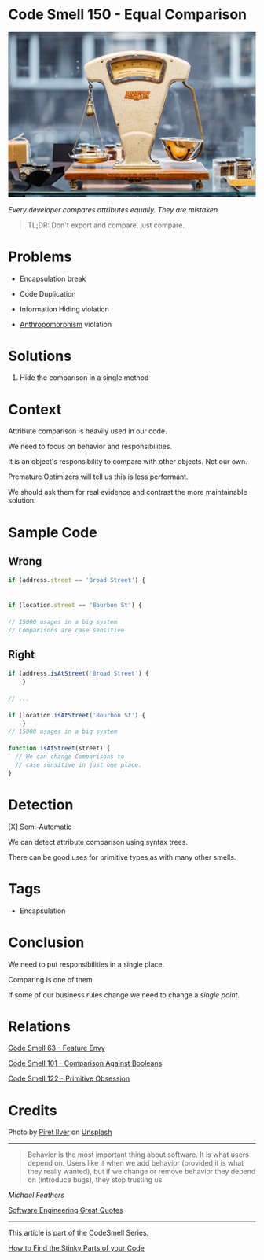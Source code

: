 # Code Smell 150 - Equal Comparison

![Code Smell 150 - Equal Comparison](Code%20Smell%20150%20-%20Equal%20Comparison.jpg)

*Every developer compares attributes equally. They are mistaken.*

> TL;DR: Don't export and compare, just compare.

# Problems

- Encapsulation break

- Code Duplication

- Information Hiding violation

- [Anthropomorphism](https://en.wikipedia.org/wiki/Anthropomorphism) violation

# Solutions

1. Hide the comparison in a single method

# Context

Attribute comparison is heavily used in our code.

We need to focus on behavior and responsibilities.

It is an object's responsibility to compare with other objects. Not our own.

Premature Optimizers will tell us this is less performant.

We should ask them for real evidence and contrast the more maintainable solution.

# Sample Code

## Wrong

[Gist Url]: # (https://gist.github.com/mcsee/d3eda35a36e6dfe7cb292ff2be5a7b71)
```javascript
if (address.street == 'Broad Street') {
  

if (location.street == 'Bourbon St') {
  
// 15000 usages in a big system  
// Comparisons are case sensitive
```

## Right

[Gist Url]: # (https://gist.github.com/mcsee/7ecfc60fccc9053db2a7b22dc30f31cd)
```javascript
if (address.isAtStreet('Broad Street') {
    }

// ...

if (location.isAtStreet('Bourbon St') {
    }  
// 15000 usages in a big system  
  
function isAtStreet(street) {
  // We can change Comparisons to 
  // case sensitive in just one place. 
}

```

# Detection

[X] Semi-Automatic 

We can detect attribute comparison using syntax trees.

There can be good uses for primitive types as with many other smells.
 
# Tags

- Encapsulation

# Conclusion

We need to put responsibilities in a single place.

Comparing is one of them.

If some of our business rules change we need to change a *single point*.

# Relations

[Code Smell 63 - Feature Envy](https://github.com/mcsee/Software-Design-Articles/tree/main/Articles/Code%20Smells/Code%20Smell%2063%20-%20Feature%20Envy/readme.md) 

[Code Smell 101 - Comparison Against Booleans](https://github.com/mcsee/Software-Design-Articles/tree/main/Articles/Code%20Smells/Code%20Smell%20101%20-%20Comparison%20Against%20Booleans/readme.md)

[Code Smell 122 - Primitive Obsession](https://github.com/mcsee/Software-Design-Articles/tree/main/Articles/Code%20Smells/Code%20Smell%20122%20-%20Primitive%20Obsession/readme.md)

# Credits

Photo by [Piret Ilver](https://unsplash.com/@saltsup) on [Unsplash](https://unsplash.com/s/photos/scale?)  

* * *

> Behavior is the most important thing about software. It is what users depend on. Users like it when we add behavior (provided it is what they really wanted), but if we change or remove behavior they depend on (introduce bugs), they stop trusting us.

_Michael Feathers_
 
[Software Engineering Great Quotes](https://github.com/mcsee/Software-Design-Articles/tree/main/Articles/Quotes/Software%20Engineering%20Great%20Quotes/readme.md)

* * *

This article is part of the CodeSmell Series.

[How to Find the Stinky Parts of your Code](https://github.com/mcsee/Software-Design-Articles/tree/main/Articles/Code%20Smells/How%20to%20Find%20the%20Stinky%20parts%20of%20your%20Code/readme.md)